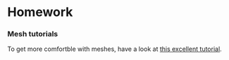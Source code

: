 # Homework


### Mesh tutorials
To get more comfortble with meshes, have a look at [this excellent tutorial](https://catlikecoding.com/unity/tutorials/procedural-grid/).

